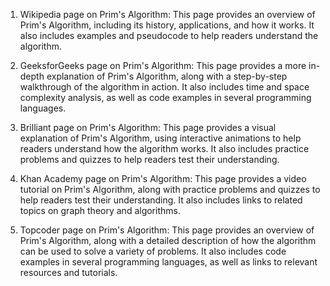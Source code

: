 

1. Wikipedia page on Prim's Algorithm: This page provides an overview of Prim's Algorithm, including its history, applications, and how it works. It also includes examples and pseudocode to help readers understand the algorithm.

2. GeeksforGeeks page on Prim's Algorithm: This page provides a more in-depth explanation of Prim's Algorithm, along with a step-by-step walkthrough of the algorithm in action. It also includes time and space complexity analysis, as well as code examples in several programming languages.

3. Brilliant page on Prim's Algorithm: This page provides a visual explanation of Prim's Algorithm, using interactive animations to help readers understand how the algorithm works. It also includes practice problems and quizzes to help readers test their understanding.

4. Khan Academy page on Prim's Algorithm: This page provides a video tutorial on Prim's Algorithm, along with practice problems and quizzes to help readers test their understanding. It also includes links to related topics on graph theory and algorithms.

5. Topcoder page on Prim's Algorithm: This page provides an overview of Prim's Algorithm, along with a detailed description of how the algorithm can be used to solve a variety of problems. It also includes code examples in several programming languages, as well as links to relevant resources and tutorials.